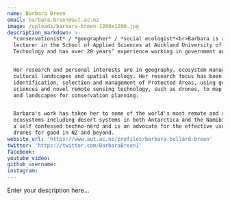 ```yaml
---
name: Barbara Breen
email: barbara.breen@aut.ac.nz
image: /uploads/barbara-breen-1200x1200.jpg
description_markdown: >-
  *conservationist* / *geographer* / *social ecologist*<br>Barbara is a senior
  lecturer in the School of Applied Sciences at Auckland University of
  Technology and has over 20 years’ experience working in government and NGO’s.


  Her research and personal interests are in geography, ecosystem management,
  cultural landscapes and spatial ecology. Her research focus has been the
  identification, selection and management of Protected Areas, using geospatial
  sciences and novel remote sensing technology, such as drones, to map habitats
  and landscapes for conservation planning.


  Barbara's work has taken her to some of the world's most remote and unique
  ecosystems including desert systems in both Antarctica and the Namibia. She is
  a self confessed techno-nerd and is an advocate for the effective use of
  drones for good in NZ and beyond.
website_url: 'https://www.aut.ac.nz/profiles/barbara-bollard-breen'
twitter: 'https://twitter.com/BarbaraBreen1'
facebook:
youtube_video:
github_username:
instagram:
---
```


Enter your description here...
